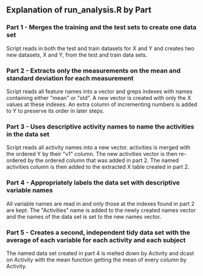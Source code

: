 ## Explanation of run_analysis.R by Part

### Part 1 - Merges the training and the test sets to create one data set

Script reads in both the test and train datasets for X and Y and creates two new datasets, X and Y, from the test and train data sets.

### Part 2 - Extracts only the measurements on the mean and standard deviation for each measurement

Script reads all feature names into a vector and greps indexes with names containing either "mean" or "std". A new vector is created with only the X values at these indexes. An extra column of incrementing numbers is added to Y to preserve its order in later steps.

### Part 3 - Uses descriptive activity names to name the activities in the data set

Script reads all activity names into a new vector. activities is merged with the ordered Y by their "v1" column. The new activities vector is then re-ordered by the ordered column that was added in part 2. The named activities column is then added to the extracted X table created in part 2.

### Part 4 - Appropriately labels the data set with descriptive variable names

All variable names are read in and only those at the indexes found in part 2 are kept. The "Activities" name is added to the newly created names vector and the names of the data set is set to the new names vector.

### Part 5 - Creates a second, independent tidy data set with the average of each variable for each activity and each subject

The named data set created in part 4 is melted down by Activity and dcast on Activity with the mean function getting the mean of every column by Activity.